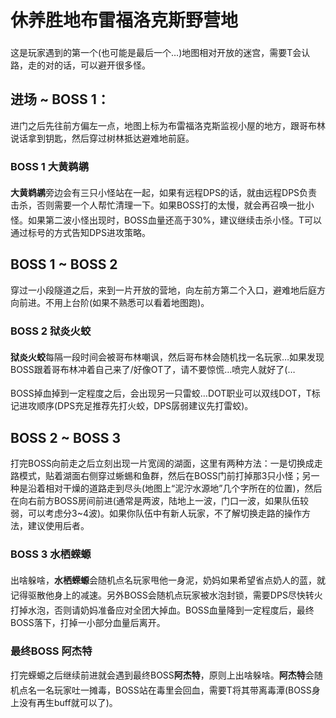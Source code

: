 # 休养胜地布雷福洛克斯野营地

这是玩家遇到的第一个(也可能是最后一个…)地图相对开放的迷宫，需要<img class="no-zoom sm-icon" :src="$withBase('/images/jobs/tank.png')" height="20">T会认路，走的对的话，可以避开很多怪。

## 进场 ~ BOSS 1：

进门之后先往前方偏左一点，地图上标为布雷福洛克斯监视小屋的地方，跟哥布林说话拿到钥匙，然后穿过树林抵达避难地前庭。

### BOSS 1 大黄鹈鹕

**大黄鹈鹕**旁边会有三只小怪站在一起，如果有<img class="no-zoom sm-icon" :src="$withBase('/images/jobs/dps.png')" height="20">远程DPS的话，就由远程DPS负责击杀，否则需要一个人帮忙清理一下。如果BOSS打的太慢，就会再召唤一批小怪。如果第二波小怪出现时，BOSS血量还高于30%，建议继续击杀小怪。<img class="no-zoom sm-icon" :src="$withBase('/images/jobs/tank.png')" height="20">T可以通过标号的方式告知DPS进攻策略。

## BOSS 1 ~ BOSS 2

穿过一小段隧道之后，来到一片开放的营地，向左前方第二个入口，避难地后庭方向前进。不用上台阶(如果不熟悉可以看着地图跑)。

### BOSS 2 狱炎火蛟

**狱炎火蛟**每隔一段时间会被哥布林嘲讽，然后哥布林会随机找一名玩家…<img class="no-zoom sm-icon" :src="$withBase('/images/jobs/tank.png')" height="20"><img class="no-zoom sm-icon" :src="$withBase('/images/jobs/healer.png')" height="20"><img class="no-zoom sm-icon" :src="$withBase('/images/jobs/dps.png')" height="20">如果发现BOSS跟着哥布林冲着自己来了/好像OT了，请不要惊慌…喷完人就好了(…

BOSS掉血掉到一定程度之后，会出现另一只雷蛟…DOT职业可以双线DOT，<img class="no-zoom sm-icon" :src="$withBase('/images/jobs/tank.png')" height="20">T标记进攻顺序(DPS充足推荐先打火蛟，DPS孱弱建议先打雷蛟)。

## BOSS 2 ~ BOSS 3

打完BOSS向前走之后立刻出现一片宽阔的湖面，这里有两种方法：一是切换成走路模式，贴着湖面右侧穿过蜥蜴和鱼群，然后在BOSS门前打掉那3只小怪；另一种是沿着相对干燥的道路走到尽头(地图上“泥泞水源地”几个字所在的位置)，然后在向右前方BOSS房间前进(通常是两波，陆地上一波，门口一波，如果队伍较弱，可以考虑分3~4波)。如果你队伍中有新人玩家，不了解切换走路的操作方法，建议使用后者。

### BOSS 3 水栖蝾螈

出啥躲啥，**水栖蝾螈**会随机点名玩家甩他一身泥，<img class="no-zoom sm-icon" :src="$withBase('/images/jobs/healer.png')" height="20">奶妈如果希望省点奶人的蓝，就记得驱散他身上的减速。另外BOSS会随机点玩家被水泡封锁，需要<img class="no-zoom sm-icon" :src="$withBase('/images/jobs/dps.png')" height="20">DPS尽快转火打掉水泡，否则请<img class="no-zoom sm-icon" :src="$withBase('/images/jobs/healer.png')" height="20">奶妈准备应对全团大掉血。BOSS血量降到一定程度后，最终BOSS落下，打掉一小部分血量后离开。

### 最终BOSS 阿杰特

打完蝾螈之后继续前进就会遇到最终BOSS**阿杰特**，原则上出啥躲啥。**阿杰特**会随机点名一名玩家吐一摊毒，BOSS站在毒里会回血，需要<img class="no-zoom sm-icon" :src="$withBase('/images/jobs/tank.png')" height="20">T将其带离毒潭(BOSS身上没有再生buff就可以了)。